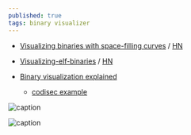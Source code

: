 ```yaml
---
published: true
tags: binary visualizer
---
```

- [Visualizing binaries with space-filling curves](https://corte.si/posts/visualisation/binvis/index.html) / [HN](https://news.ycombinator.com/item?id=14544191)
- [Visualizing-elf-binaries](https://reverseengineering.stackexchange.com/questions/6003/visualizing-elf-binaries) / [HN](https://news.ycombinator.com/item?id=15164166)

- [Binary visualization explained](https://codisec.com/binary-visualization-explained/)
	- [codisec example](https://codisec.com/binary-data-visualization/)

![caption](https://corte.si/posts/visualisation/binvis/hilbert-hilbert.png) <!-- .element height="50%" width="50% ustify-content="left" -->

![caption](https://codisec.com/wp-content/uploads/2017/01/txt_layered.png) <!-- .element height="50%" width="50% ustify-content="left" -->
